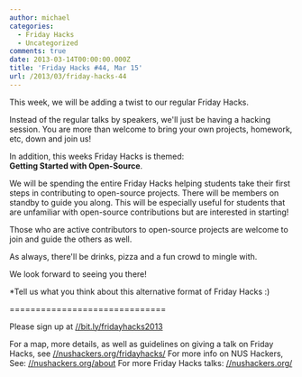```yaml
---
author: michael
categories:
  - Friday Hacks
  - Uncategorized
comments: true
date: 2013-03-14T00:00:00.000Z
title: 'Friday Hacks #44, Mar 15'
url: /2013/03/friday-hacks-44
---
```


This week, we will be adding a twist to our regular Friday Hacks.

Instead of the regular talks by speakers, we'll just be having a hacking session. You are more than welcome to bring your own projects, homework, etc, down and join us!

In addition, this weeks Friday Hacks is themed:<br/>
<b>Getting Started with Open-Source</b>.

We will be spending the entire Friday Hacks helping students take their first steps in contributing to open-source projects. There will be members on standby to guide you along. This will be especially useful for students that are unfamiliar with open-source contributions but are interested in starting!

Those who are active contributors to open-source projects are welcome to join and guide the others as well.

As always, there'll be drinks, pizza and a fun crowd to mingle with.

We look forward to seeing you there!

*Tell us what you think about this alternative format of Friday Hacks :)

==============================

Please sign up at <a href="//bit.ly/fridayhacks2013">//bit.ly/fridayhacks2013</a>

For a map, more details, as well as guidelines on giving a talk on Friday Hacks, see <a href="/fridayhacks/">//nushackers.org/fridayhacks/</a>
For more info on NUS Hackers, See: <a href="/about">//nushackers.org/about</a>
For more Friday Hacks talks: <a href="/">//nushackers.org/</a>
